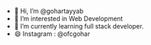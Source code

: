 - 👋 Hi, I’m @gohartayyab
- 👀 I’m interested in Web Development
- 🌱 I’m currently learning full stack developer.
- 😄 Instagram : @ofcgohar

